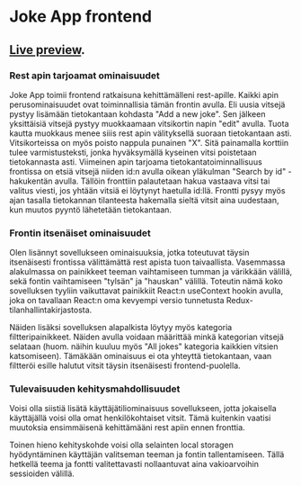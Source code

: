 # Joke App frontend

## [Live preview](https://konstanenonen.github.io/joke-frontend).

### Rest apin tarjoamat ominaisuudet

Joke App toimii frontend ratkaisuna kehittämälleni rest-apille. Kaikki apin perusominaisuudet ovat toiminnallisia tämän frontin avulla. Eli uusia vitsejä pystyy lisämään tietokantaan kohdasta "Add a new joke". Sen jälkeen yksittäisiä vitsejä pystyy muokkaamaan vitsikortin napin "edit" avulla. Tuota kautta muokkaus menee siiis rest apin välityksellä suoraan tietokantaan asti. Vitsikorteissa on myös poisto nappula punainen "X". Sitä painamalla korttiin tulee varmistusteksti, jonka hyväksymällä kyseinen vitsi poistetaan tietokannasta asti. Viimeinen apin tarjoama tietokantatoiminnallisuus frontissa on etsiä vitsejä niiden id:n avulla oikean yläkulman "Search by id" -hakukentän avulla. Tällöin fronttiin palautetaan hakua vastaava vitsi tai valitus viesti, jos yhtään vitsiä ei löytynyt haetulla id:llä. Frontti pysyy myös ajan tasalla tietokannan tilanteesta hakemalla sieltä vitsit aina uudestaan, kun muutos pyyntö lähetetään tietokantaan.

### Frontin itsenäiset ominaisuudet

Olen lisännyt sovellukseen ominaisuuksia, jotka toteutuvat täysin itsenäisesti frontissa välittämättä rest apista tuon taivaallista. Vasemmassa alakulmassa on painikkeet teeman vaihtamiseen tumman ja värikkään välillä, sekä fontin vaihtamiseen "tylsän" ja "hauskan" välillä. Toteutin nämä koko sovelluksen tyyliin vaikuttavat painikkiit React:n useContext hookin avulla, joka on tavallaan React:n oma kevyempi versio tunnetusta Redux-tilanhallintakirjastosta. 

Näiden lisäksi sovelluksen alapalkista löytyy myös kategoria filtteripainikkeet. Näiden avulla voidaan määrittää minkä kategorian vitsejä selataan (huom. näihin kuuluu myös "All jokes" kategoria kaikkien vitsien katsomiseen). Tämäkään ominaisuus ei ota yhteyttä tietokantaan, vaan filtteröi esille halutut vitsit täysin itsenäisesti frontend-puolella.

### Tulevaisuuden kehitysmahdollisuudet

Voisi olla siistiä lisätä käyttäjätiliominaisuus sovellukseen, jotta jokaisella käyttäjällä voisi olla omat henkilökohtaiset vitsit. Tämä kuitenkin vaatisi muutoksia ensimmäisenä kehittämääni rest apiin ennen fronttia.

Toinen hieno kehityskohde voisi olla selainten local storagen hyödyntäminen käyttäjän valitseman teeman ja fontin tallentamiseen. Tällä hetkellä teema ja fontti valitettavasti nollaantuvat aina vakioarvoihin sessioiden välillä.
